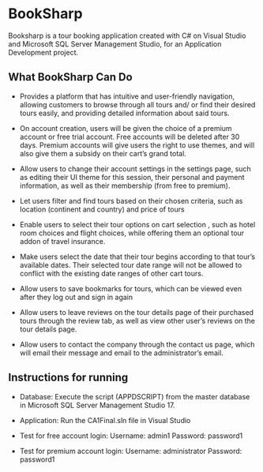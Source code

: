 # BookSharp
Booksharp is a tour booking application created with C# on Visual Studio and Microsoft SQL Server Management Studio, for an Application Development project. 

## What BookSharp Can Do
- Provides a platform that has intuitive and user-friendly navigation, allowing customers to browse through all tours and/ or find their desired tours easily, and providing detailed information about said tours.

- On account creation, users will be given the choice of a premium account or free trial account. Free accounts will be deleted after 30 days. Premium accounts will give users the right to use themes, and will also give them a subsidy on their cart’s grand total.

- Allow users to change their account settings in the settings page, such as editing their UI theme for this session, their personal and payment information, as well as their membership (from free to premium).

- Let users filter and find tours based on their chosen criteria, such as location (continent and country) and price of tours

- Enable users to select their tour options on cart selection , such as hotel room choices and flight choices, while offering them an optional tour addon of travel insurance. 

- Make users select the date that their tour begins according to that tour’s available dates. Their selected tour date range will not be allowed to conflict with the existing date ranges of other cart tours.

- Allow users to save bookmarks for tours, which can be viewed even after they log out and sign in again 

- Allow users to leave reviews on the tour details page of their purchased tours through the review tab, as well as view other user’s reviews on the tour details page.

- Allow users to contact the company through the contact us page, which will email their message and email to the administrator’s email.


## Instructions for running
- Database: Execute the script (APPDSCRIPT) from the master database in Microsoft SQL Server Management Studio 17. 

- Application: Run the CA1Final.sln file in Visual Studio

- Test for free account login:
  Username: admin1
  Password: password1

- Test for premium account login:
  Username: administrator
  Password: password1
